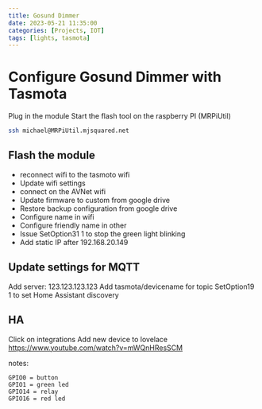 ```yaml
---
title: Gosund Dimmer
date: 2023-05-21 11:35:00
categories: [Projects, IOT]
tags: [lights, tasmota]
---
```

# Configure Gosund Dimmer with Tasmota
Plug in the module
Start the flash tool on the raspberry PI (MRPiUtil)
```sh
ssh michael@MRPiUtil.mjsquared.net
```
## Flash the module
* reconnect wifi to the tasmoto wifi
* Update wifi settings
* connect on the AVNet wifi
* Update firmware to custom from google drive
* Restore backup configuration from google drive
* Configure name in wifi
* Configure friendly name in other
* Issue SetOption31 1 to stop the green light blinking
* Add static IP after 192.168.20.149

## Update settings for MQTT
Add server: 123.123.123.123
Add tasmota/devicename for topic
SetOption19 1 to set Home Assistant discovery

## HA
Click on integrations
Add new device to lovelace
https://www.youtube.com/watch?v=mWQnHResSCM

notes:

    GPIO0 = button
    GPIO1 = green led
    GPIO14 = relay
    GPIO16 = red led
